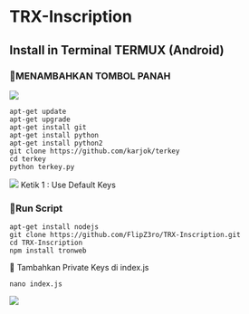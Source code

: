 ﻿# TRX-Inscription

## Install in Terminal TERMUX (Android)

### 🔘MENAMBAHKAN TOMBOL PANAH 

<img  height="auto" src="https://i.imgur.com/0PwrciR.jpg">

```
apt-get update
apt-get upgrade
apt-get install git 
apt-get install python 
apt-get install python2 
git clone https://github.com/karjok/terkey
cd terkey
python terkey.py
```
<img height="auto" src="https://github.com/karjok/terkey/blob/master/screenshot.jpg">
Ketik 1 : Use Default Keys


### 🔘Run Script

```
apt-get install nodejs
git clone https://github.com/FlipZ3ro/TRX-Inscription.git
cd TRX-Inscription
npm install tronweb
```

🔘 Tambahkan Private Keys di index.js

```
nano index.js
```
<img  height="auto" src="https://i.imgur.com/NZScHhU.jpeg">
